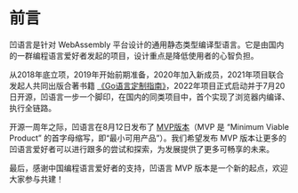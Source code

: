 # 前言

凹语言是针对 WebAssembly 平台设计的通用静态类型编译型语言。它是由国内的一群编程语言爱好者发起的项目，设计重点是降低使用者的心智负担。

从2018年底立项，2019年开始前期准备，2020年加入新成员，2021年项目联合发起人共同出版合著书籍 [《Go语言定制指南》](https://github.com/chai2010/go-ast-book)，2022年项目正式启动并于7月20日开源，凹语言一步一个脚印，在国内的同类项目中，首个实现了浏览器内编译、执行全链路。

开源一周年之际，凹语言在8月12日发布了 [MVP版本](https://github.com/wa-lang/wa/releases)（MVP 是 “Minimum Viable Product” 的首字母缩写，即“最小可用产品”）。我们希望发布 MVP 版本让更多的凹语言爱好者可以进行跟多的尝试和探索，为发展提供了更多可畅享的未来。

最后，感谢中国编程语言爱好者的支持，凹语言 MVP 版本是一个新的起点，欢迎大家参与共建！

